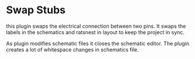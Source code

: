 # Swap Stubs

this plugin swaps the electrical connection between two pins. It swaps the labels in the schematics and ratsnest in layout to keep the project in sync.

As plugin modifies schematic files it closes the schematic editor. The plugin creates a lot of whitespace changes in schematics file.

